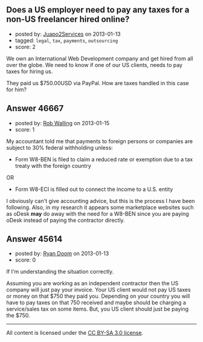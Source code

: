 ## Does a US employer need to pay any taxes for a non-US freelancer hired online?

- posted by: [Juapo2Services](https://stackexchange.com/users/-1/22515-juapo2services) on 2013-01-13
- tagged: `legal`, `tax`, `payments`, `outsourcing`
- score: 2

We own an International Web Development company and get hired from all over the globe. We need to know if one of our US clients, needs to pay taxes for hiring us.

They paid us $750.00USD via PayPal. How are taxes handled in this case for him?



## Answer 46667

- posted by: [Rob Walling](https://stackexchange.com/users/-1/1556-rob-walling) on 2013-01-15
- score: 1

My accountant told me that payments to foreign persons or companies are subject to 30% federal withholding unless:

- Form W8-BEN is filed to claim a reduced rate or exemption due to a tax treaty with the foreign country

OR

- Form W8-ECI is filled out to connect the income to a U.S. entity

I obviously can't give accounting advice, but this is the process I have been following. Also, in my research it appears some marketplace websites such as oDesk **may** do away with the need for a W8-BEN since you are paying oDesk instead of paying the contractor directly.


## Answer 45614

- posted by: [Ryan Doom](https://stackexchange.com/users/-1/5655-ryan-doom) on 2013-01-13
- score: 0

If I'm understanding the situation correctly.

Assuming you are working as an independent contractor then the US company will just pay your invoice.  Your US client would not pay US taxes or money on that $750 they paid you.  Depending on your country you will have to pay taxes on that 750 received and maybe should be charging a service/sales tax on some items. But, you US client should just be paying the $750.




---

All content is licensed under the [CC BY-SA 3.0 license](https://creativecommons.org/licenses/by-sa/3.0/).
